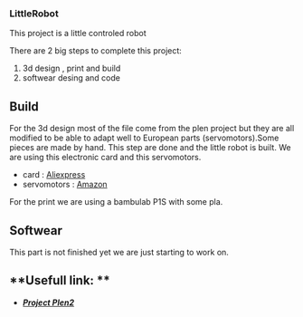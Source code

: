 ### LittleRobot
This project is a little controled robot

There are 2 big steps to complete this project: 
  1. 3d design , print and build
  2. softwear desing and code

## **Build**
For the 3d design most of the file come from the plen project but they are all modified to be able to adapt well to European parts (servomotors).Some pieces are made by hand.
This step are done and the little robot is built.
We are using this electronic card and this servomotors. 
  * card : [Aliexpress](https://fr.aliexpress.com/item/1005005799854896.html?spm=a2g0o.order_list.order_list_main.11.cc745e5bixHAgV&gatewayAdapt=glo2fra)
  * servomotors : [Amazon](https://www.amazon.fr/Miuzei-H%C3%A9licopt%C3%A8re-Voiture-V%C3%A9hicule-Commande/dp/B07KPS9845?pd_rd_w=Z5A4D&content-id=amzn1.sym.5baa3f36-c1b6-4085-8efb-a84dde79e3f3&pf_rd_p=5baa3f36-c1b6-4085-8efb-a84dde79e3f3&pf_rd_r=KM7X1EVVZ6WYYQS1NFQW&pd_rd_wg=XJYrV&pd_rd_r=c66909f1-4346-48aa-8fdd-e7d44e39a401&pd_rd_i=B07KPS9845&ref_=pd_bap_d_grid_rp_0_1_ec_pd_yo_rr_rp_d_sccl_1_3_t&th=1)

For the print we are using a bambulab P1S with some pla. 

## **Softwear**

This part is not finished yet we are just starting to work on.





## **Usefull link: **
* ***[Project Plen2](https://github.com/plenprojectcompany/PLEN2)***
